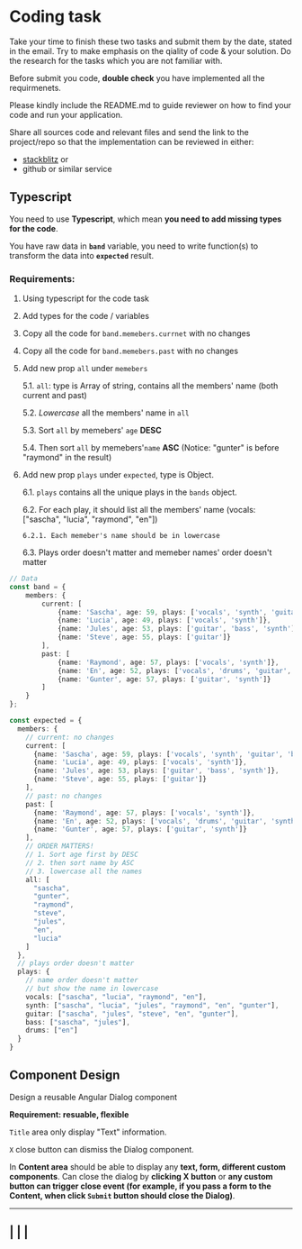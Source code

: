 # Coding task 

Take your time to finish these two tasks and submit them by the date, stated in the email.
Try to make emphasis on the qiality of code & your solution.
Do the research for the tasks which you are not familiar with.

Before submit you code, **double check** you have implemented all the requirmenets.

Please kindly include the README.md to guide reviewer on how to find your code and run your application.

Share all sources code and relevant files and send the link to the project/repo so that the implementation can be reviewed in either:

- [stackblitz](https://stackblitz.com/) or
- github or similar service


## Typescript

You need to use **Typescript**, which mean **you need to add missing types for the code**.

You have raw data in **`band`** variable, you need to write function(s) to transform the data into **`expected`** result.

### Requirements: 

 1. Using typescript for the code task

 2. Add types for the code / variables

 3. Copy all the code for `band.memebers.currnet` with no changes

 4. Copy all the code for `band.memebers.past` with no changes

 5. Add new prop `all` under `memebers`

    5.1. `all`: type is Array of string, contains all the members' name (both current and past)

    5.2. *Lowercase* all the members' name in `all`

    5.3. Sort `all` by memebers' `age` **DESC**

    5.4. Then sort `all` by memebers'`name` **ASC** (Notice: "gunter" is before "raymond" in the result)

 6. Add new prop `plays` under `expected`, type is Object. 

    6.1.  `plays` contains all the unique plays in the `bands` object.

    6.2.  For each play, it should list all the members' name (vocals: ["sascha", "lucia", "raymond", "en"])

        6.2.1. Each memeber's name should be in lowercase
  
    6.3. Plays order doesn't matter and memeber names' order doesn't matter

```typescript
// Data
const band = {
    members: {
        current: [
            {name: 'Sascha', age: 59, plays: ['vocals', 'synth', 'guitar', 'bass']},
            {name: 'Lucia', age: 49, plays: ['vocals', 'synth']},
            {name: 'Jules', age: 53, plays: ['guitar', 'bass', 'synth']},
            {name: 'Steve', age: 55, plays: ['guitar']}
        ],
        past: [
            {name: 'Raymond', age: 57, plays: ['vocals', 'synth']},
            {name: 'En', age: 52, plays: ['vocals', 'drums', 'guitar', 'synth']},
            {name: 'Gunter', age: 57, plays: ['guitar', 'synth']}
        ]
    }
};

const expected = {
  members: {
    // current: no changes
    current: [
      {name: 'Sascha', age: 59, plays: ['vocals', 'synth', 'guitar', 'bass']},
      {name: 'Lucia', age: 49, plays: ['vocals', 'synth']},
      {name: 'Jules', age: 53, plays: ['guitar', 'bass', 'synth']},
      {name: 'Steve', age: 55, plays: ['guitar']}
    ],
    // past: no changes
    past: [
      {name: 'Raymond', age: 57, plays: ['vocals', 'synth']},
      {name: 'En', age: 52, plays: ['vocals', 'drums', 'guitar', 'synth']},
      {name: 'Gunter', age: 57, plays: ['guitar', 'synth']}
    ],
    // ORDER MATTERS!
    // 1. Sort age first by DESC
    // 2. then sort name by ASC
    // 3. lowercase all the names
    all: [
      "sascha",
      "gunter",
      "raymond",
      "steve",
      "jules",
      "en",
      "lucia"
    ]
  },
  // plays order doesn't matter
  plays: {
    // name order doesn't matter
    // but show the name in lowercase
    vocals: ["sascha", "lucia", "raymond", "en"],
    synth: ["sascha", "lucia", "jules", "raymond", "en", "gunter"],
    guitar: ["sascha", "jules", "steve", "en", "gunter"],
    bass: ["sascha", "jules"],
    drums: ["en"]
  }
}
```

## Component Design

Design a reusable Angular Dialog component

**Requirement: resuable, flexible**

`Title` area only display "Text" information.

`X` close button can dismiss the Dialog component.

In **Content area** should be able to display any **text, form, different custom components**.
Can close the dialog by **clicking X button** or **any custom button can trigger close event (for example, if you pass a form to the Content, when click `Submit` button should close the Dialog)**.

  ---------------------------
  |                         |
  | <Title>              X  |
  ---------------------------
  |                         |
  |                         |
  | <Content>               |
  |                         |
  |                         |
  |-------------------------|

You can use Angular CLI or [stackblitz](https://stackblitz.com/) to create an Angular project.

1. Create `Dialog` component folder, all Dialog releated code should be inside this folder.
2. In `app.component.ts`, use `Dialog` component that you created with few example to show how to use your component (don't use any existing implementation such as Angular Material)
3. Styling is **not** important, you don't need to make it looks beautiful, background overlay is not required.
4. We mainly would like to see how you design a reusable component.
5. Basic unit testing cases for `Dialog` Component are **required**.
6. It is **not** necessary to implement ARIA / Keyboard focus, you can skip it and it won't affect the score. Of course, it is a **plus** to show us your knowledge about accessibility.

